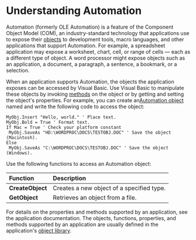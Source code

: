 
# Understanding Automation

Automation (formerly OLE Automation) is a feature of the Component Object Model (COM), an industry-standard technology that applications use to expose their [objects](b8bdf64f-5920-1ae9-16d0-b26d09524a30.md) to development tools, macro languages, and other applications that support Automation. For example, a spreadsheet application may expose a worksheet, chart, cell, or range of cells — each as a different type of object. A word processor might expose objects such as an application, a document, a paragraph, a sentence, a bookmark, or a selection.

When an application supports Automation, the objects the application exposes can be accessed by Visual Basic. Use Visual Basic to manipulate these objects by invoking [methods](b8bdf64f-5920-1ae9-16d0-b26d09524a30.md) on the object or by getting and setting the object's properties. For example, you can create an[Automation object](b8bdf64f-5920-1ae9-16d0-b26d09524a30.md) named and write the following code to access the object:



```
MyObj.Insert "Hello, world." ' Place text. 
MyObj.Bold = True ' Format text. 
If Mac = True ' Check your platform constant 
 MyObj.SaveAs "HD:\WORDPROC\DOCS\TESTOBJ.DOC" ' Save the object (Macintosh). 
Else 
 MyObj.SaveAs "C:\WORDPROC\DOCS\TESTOBJ.DOC" ' Save the object (Windows). 

```

Use the following functions to access an Automation object:


|**Function**|**Description**|
|:-----|:-----|
| **CreateObject**|Creates a new object of a specified type.|
| **GetObject**|Retrieves an object from a file.|



For details on the properties and methods supported by an application, see the application documentation. The objects, functions, properties, and methods supported by an application are usually defined in the application's [object library](b8bdf64f-5920-1ae9-16d0-b26d09524a30.md).
